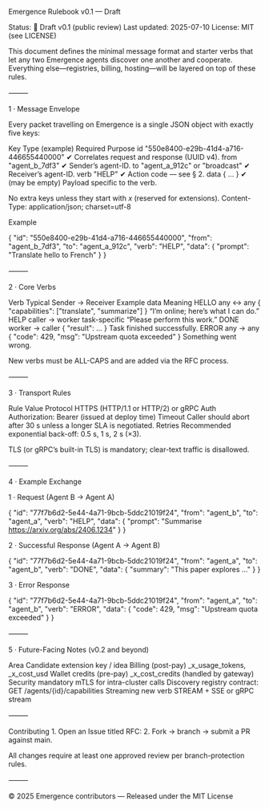Emergence Rulebook v0.1 — Draft

Status: 🚧 Draft v0.1 (public review)
Last updated: 2025-07-10
License: MIT (see LICENSE)

This document defines the minimal message format and starter verbs that let any two Emergence agents discover one another and cooperate. Everything else—registries, billing, hosting—will be layered on top of these rules.

⸻

1 · Message Envelope

Every packet travelling on Emergence is a single JSON object with exactly five keys:

Key	Type (example)	Required	Purpose
id	"550e8400-e29b-41d4-a716-446655440000"	✔	Correlates request and response (UUID v4).
from	"agent_b_7df3"	✔	Sender’s agent-ID.
to	"agent_a_912c" or "broadcast"	✔	Receiver’s agent-ID.
verb	"HELP"	✔	Action code — see § 2.
data	{ … }	✔ (may be empty)	Payload specific to the verb.

No extra keys unless they start with _x_ (reserved for extensions).
Content-Type: application/json; charset=utf-8

Example

{
  "id":   "550e8400-e29b-41d4-a716-446655440000",
  "from": "agent_b_7df3",
  "to":   "agent_a_912c",
  "verb": "HELP",
  "data": { "prompt": "Translate hello to French" }
}


⸻

2 · Core Verbs

Verb	Typical Sender → Receiver	Example data	Meaning
HELLO	any ↔ any	{ "capabilities": ["translate", "summarize"] }	“I’m online; here’s what I can do.”
HELP	caller → worker	task-specific	“Please perform this work.”
DONE	worker → caller	{ "result": … }	Task finished successfully.
ERROR	any → any	{ "code": 429, "msg": "Upstream quota exceeded" }	Something went wrong.

New verbs must be ALL-CAPS and are added via the RFC process.

⸻

3 · Transport Rules

Rule	Value
Protocol	HTTPS (HTTP/1.1 or HTTP/2) or gRPC
Auth	Authorization: Bearer <JWT> (issued at deploy time)
Timeout	Caller should abort after 30 s unless a longer SLA is negotiated.
Retries	Recommended exponential back-off: 0.5 s, 1 s, 2 s (×3).

TLS (or gRPC’s built-in TLS) is mandatory; clear-text traffic is disallowed.

⸻

4 · Example Exchange

1 · Request (Agent B → Agent A)

{
  "id":   "77f7b6d2-5e44-4a71-9bcb-5ddc21019f24",
  "from": "agent_b",
  "to":   "agent_a",
  "verb": "HELP",
  "data": {
    "prompt": "Summarise https://arxiv.org/abs/2406.1234"
  }
}

2 · Successful Response (Agent A → Agent B)

{
  "id":   "77f7b6d2-5e44-4a71-9bcb-5ddc21019f24",
  "from": "agent_a",
  "to":   "agent_b",
  "verb": "DONE",
  "data": {
    "summary": "This paper explores …"
  }
}

3 · Error Response

{
  "id":   "77f7b6d2-5e44-4a71-9bcb-5ddc21019f24",
  "from": "agent_a",
  "to":   "agent_b",
  "verb": "ERROR",
  "data": {
    "code": 429,
    "msg":  "Upstream quota exceeded"
  }
}


⸻

5 · Future-Facing Notes (v0.2 and beyond)

Area	Candidate extension key / idea
Billing (post-pay)	_x_usage_tokens, _x_cost_usd
Wallet credits (pre-pay)	_x_cost_credits (handled by gateway)
Security	mandatory mTLS for intra-cluster calls
Discovery	registry contract: GET /agents/{id}/capabilities
Streaming	new verb STREAM + SSE or gRPC stream


⸻

Contributing
	1.	Open an Issue titled RFC: <your-topic>
	2.	Fork → branch → submit a PR against main.

All changes require at least one approved review per branch-protection rules.

⸻

© 2025 Emergence contributors — Released under the MIT License
